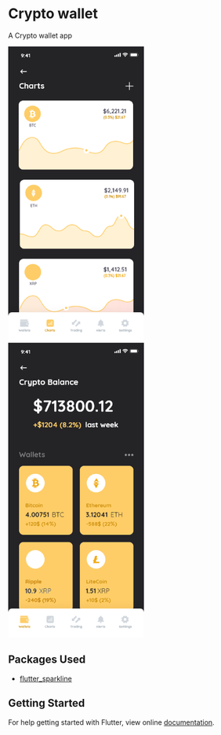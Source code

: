 # Crypto wallet

A Crypto wallet app

<img src="preview.png" height="600em" /> <img src="preview1.png" height="600em" />

## Packages Used

* [flutter_sparkline](https://pub.dev/packages/flutter_sparkline)

## Getting Started

For help getting started with Flutter, view online [documentation](http://flutter.dev/).
